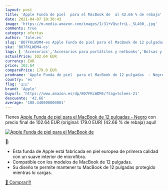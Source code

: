 ```yaml
---
layout: post
title: 'Apple Funda de piel  para el MacBook de  al 42.66 % de rebaja'
date: 2021-04-07 10:30:43
image: 'https://m.media-amazon.com/images/I/31+VQscfriL._SL400_.jpg'
comments: true
category: ofertas
author: 'tole.es'
slug: 'B07FKLWDM4-es Apple Funda de piel para el MacBook de 12 pulgadas - Negro'
sku: 'B07FKLWDM4-es'
tags: [ 'Accesorios','Accesorios para portátiles y netbooks','Bolsas y fundas para portátiles y netbooks','Fundas blandas para portátiles y netbooks','Informática','apple', ]
actualPrice: 102.64 EUR
currency: EUR
price: 102.64
comparePrice: 179.0 EUR
prodname: 'Apple Funda de piel  para el MacBook de 12 pulgadas  - Negro'
country: 'es'
flag: '🇪🇸'
brand: 'Apple'
buyurl: 'https://www.amazon.es/dp/B07FKLWDM4/?tag=tolees-21'
descuento: '42.66'
average: '108.440000000001'
---
```


Tienes [Apple Funda de piel  para el MacBook de 12 pulgadas  - Negro](https://www.amazon.es/dp/B07FKLWDM4/?tag=tolees-21) con precio final de  102.64 EUR (original: 179.0 EUR) (42.66 %  de rebaja) aqui!

[![Apple Funda de piel  para el MacBook de ](https://m.media-amazon.com/images/I/31+VQscfriL._SL400_.jpg)](https://www.amazon.es/dp/B07FKLWDM4/?tag=tolees-21)

🔎:

- Esta funda de Apple está fabricada en piel europea de primera calidad con un suave interior de microfibra.
- Compatible con los modelos de MacBook de 12 pulgadas.
- Su diseño te permite mantener tu MacBook de 12 pulgadas protegido mientras lo cargas.

[🛒 Comprar!!!](https://www.amazon.es/dp/B07FKLWDM4/?tag=tolees-21)

